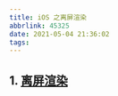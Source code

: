```yaml
---
title: iOS 之离屏渲染
abbrlink: 45325
date: 2021-05-04 21:36:02
tags:
---
```


## 1.  [离屏渲染](https://zhuanlan.zhihu.com/p/72653360)

